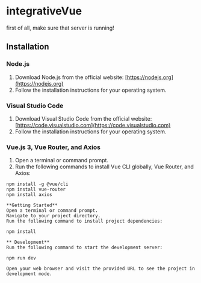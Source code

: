 # integrativeVue

first of all, make sure that server is running!

## Installation

### Node.js

1. Download Node.js from the official website: [https://nodejs.org](https://nodejs.org)
2. Follow the installation instructions for your operating system.

### Visual Studio Code

1. Download Visual Studio Code from the official website: [https://code.visualstudio.com](https://code.visualstudio.com)
2. Follow the installation instructions for your operating system.

### Vue.js 3, Vue Router, and Axios

1. Open a terminal or command prompt.
2. Run the following commands to install Vue CLI globally, Vue Router, and Axios:

```shell
npm install -g @vue/cli
npm install vue-router
npm install axios

**Getting Started**
Open a terminal or command prompt.
Navigate to your project directory.
Run the following command to install project dependencies:

npm install
 
** Development**
Run the following command to start the development server:

npm run dev

Open your web browser and visit the provided URL to see the project in development mode.

